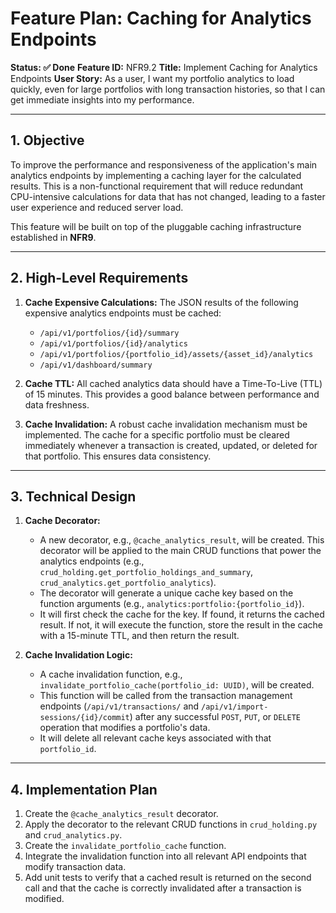 # Feature Plan: Caching for Analytics Endpoints

**Status: ✅ Done**
**Feature ID:** NFR9.2
**Title:** Implement Caching for Analytics Endpoints
**User Story:** As a user, I want my portfolio analytics to load quickly, even for large portfolios with long transaction histories, so that I can get immediate insights into my performance.

---

## 1. Objective

To improve the performance and responsiveness of the application's main analytics endpoints by implementing a caching layer for the calculated results. This is a non-functional requirement that will reduce redundant CPU-intensive calculations for data that has not changed, leading to a faster user experience and reduced server load.

This feature will be built on top of the pluggable caching infrastructure established in **NFR9**.

---

## 2. High-Level Requirements

1.  **Cache Expensive Calculations:** The JSON results of the following expensive analytics endpoints must be cached:
    *   `/api/v1/portfolios/{id}/summary`
    *   `/api/v1/portfolios/{id}/analytics`
    *   `/api/v1/portfolios/{portfolio_id}/assets/{asset_id}/analytics`
    *   `/api/v1/dashboard/summary`

2.  **Cache TTL:** All cached analytics data should have a Time-To-Live (TTL) of 15 minutes. This provides a good balance between performance and data freshness.

3.  **Cache Invalidation:** A robust cache invalidation mechanism must be implemented. The cache for a specific portfolio must be cleared immediately whenever a transaction is created, updated, or deleted for that portfolio. This ensures data consistency.

---

## 3. Technical Design

1.  **Cache Decorator:**
    *   A new decorator, e.g., `@cache_analytics_result`, will be created. This decorator will be applied to the main CRUD functions that power the analytics endpoints (e.g., `crud_holding.get_portfolio_holdings_and_summary`, `crud_analytics.get_portfolio_analytics`).
    *   The decorator will generate a unique cache key based on the function arguments (e.g., `analytics:portfolio:{portfolio_id}`).
    *   It will first check the cache for the key. If found, it returns the cached result. If not, it will execute the function, store the result in the cache with a 15-minute TTL, and then return the result.

2.  **Cache Invalidation Logic:**
    *   A cache invalidation function, e.g., `invalidate_portfolio_cache(portfolio_id: UUID)`, will be created.
    *   This function will be called from the transaction management endpoints (`/api/v1/transactions/` and `/api/v1/import-sessions/{id}/commit`) after any successful `POST`, `PUT`, or `DELETE` operation that modifies a portfolio's data.
    *   It will delete all relevant cache keys associated with that `portfolio_id`.

---

## 4. Implementation Plan

1.  Create the `@cache_analytics_result` decorator.
2.  Apply the decorator to the relevant CRUD functions in `crud_holding.py` and `crud_analytics.py`.
3.  Create the `invalidate_portfolio_cache` function.
4.  Integrate the invalidation function into all relevant API endpoints that modify transaction data.
5.  Add unit tests to verify that a cached result is returned on the second call and that the cache is correctly invalidated after a transaction is modified.